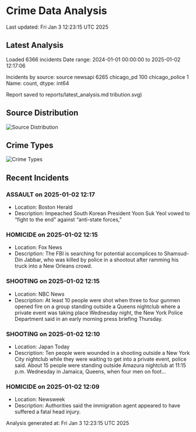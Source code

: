 # Crime Data Analysis
Last updated: Fri Jan  3 12:23:15 UTC 2025

## Latest Analysis

Loaded 6366 incidents
Date range: 2024-01-01 00:00:00 to 2025-01-02 12:17:06

Incidents by source:
source
newsapi           6265
chicago_pd         100
chicago_police       1
Name: count, dtype: int64

Report saved to reports/latest_analysis.md
tribution.svg)

## Source Distribution
![Source Distribution](images/source_distribution.svg)

## Crime Types
![Crime Types](images/crime_types.svg)

## Recent Incidents

### ASSAULT on 2025-01-02 12:17
- Location: Boston Herald
- Description: Impeached South Korean President Yoon Suk Yeol vowed to “fight to the end” against “anti-state forces,”


### HOMICIDE on 2025-01-02 12:15
- Location: Fox News
- Description: The FBI is searching for potential accomplices to Shamsud-Din Jabbar, who was killed by police in a shootout after ramming his truck into a New Orleans crowd.


### SHOOTING on 2025-01-02 12:15
- Location: NBC News
- Description: At least 10 people were shot when three to four gunmen opened fire on a group standing outside a Queens nightclub where a private event was taking place Wednesday night, the New York Police Department said in an early morning press briefing Thursday.


### SHOOTING on 2025-01-02 12:10
- Location: Japan Today
- Description: Ten people were wounded in a shooting outside a New York City nightclub while they were waiting to get into a private event, police said. About 15 people were standing outside Amazura nightclub at 11:15 p.m. Wednesday in Jamaica, Queens, when four men on foot…


### HOMICIDE on 2025-01-02 12:09
- Location: Newsweek
- Description: Authorities said the immigration agent appeared to have suffered a fatal head injury.

Analysis generated at: Fri Jan  3 12:23:15 UTC 2025
